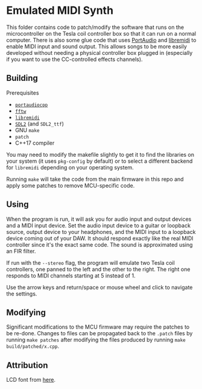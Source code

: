 # Emulated MIDI Synth

This folder contains code to patch/modify the software that runs on the microcontroller on the Tesla coil controller box so that it can run on a normal computer. There is also some glue code that uses [PortAudio](https://github.com/PortAudio/portaudio) and [libremidi](https://github.com/jcelerier/libremidi) to enable MIDI input and sound output. This allows songs to be more easily developed without needing a physical controller box plugged in (especially if you want to use the CC-controlled effects channels).

## Building

Prerequisites
 * [`portaudiocpp`](https://github.com/PortAudio/portaudio)
 * [`fftw`](https://www.fftw.org)
 * [`libremidi`](https://github.com/jcelerier/libremidi)
 * [`SDL2`](https://www.libsdl.org) (and `SDL2_ttf`)
 * GNU `make`
 * `patch`
 * C++17 compiler

You may need to modify the makefile slightly to get it to find the libraries on your system (it uses `pkg-config` by default) or to select a different backend for `libremidi` depending on your operating system.

Running `make` will take the code from the main firmware in this repo and apply some patches to remove MCU-specific code.

## Using

When the program is run, it will ask you for audio input and output devices and a MIDI input device. Set the audio input device to a guitar or loopback source, output device to your headphones, and the MIDI input to a loopback device coming out of your DAW. It should respond exactly like the real MIDI controller since it's the exact same code. The sound is approximated using an FIR filter.

If run with the `--stereo` flag, the program will emulate two Tesla coil controllers, one panned to the left and the other to the right. The right one responds to MIDI channels starting at 5 instead of 1.

Use the arrow keys and return/space or mouse wheel and click to navigate the settings.

## Modifying

Significant modifications to the MCU firmware may require the patches to be re-done. Changes to files can be propagated back to the `.patch` files by running `make patches` after modifying the files produced by running `make build/patched/x.cpp`.

## Attribution

LCD font from [here](https://fontstruct.com/fontstructions/show/476121/lcd_dot_matrix_hd44780u).
